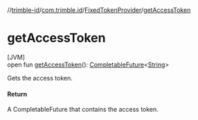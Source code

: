 //[trimble-id](../../../index.md)/[com.trimble.id](../index.md)/[FixedTokenProvider](index.md)/[getAccessToken](get-access-token.md)

# getAccessToken

[JVM]\
open fun [getAccessToken](get-access-token.md)(): [CompletableFuture](https://docs.oracle.com/javase/8/docs/api/java/util/concurrent/CompletableFuture.html)&lt;[String](https://docs.oracle.com/javase/8/docs/api/java/lang/String.html)&gt;

Gets the access token.

#### Return

A CompletableFuture that contains the access token.
